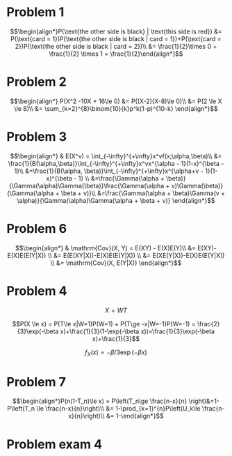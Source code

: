 # Problem 1

$$\begin{align*}P(\text{the other side is black} | \text{this side is red}) &= P(\text{card = 1})P(\text{the other side is black | card = 1})+P(\text{card = 2})P(\text{the other side is black | card = 2})\\
&= \frac{1}{2}\times 0 + \frac{1}{2} \times 1 = \frac{1}{2}\end{align*}$$

# Problem 2

$$\begin{align*}
P(X^2 -10X + 16\le 0) &= P((X-2)(X-8)\le 0)\\
                      &= P(2 \le X \le 8)\\
                      &= \sum_{k=2}^{8}\binom{10}{k}p^k(1-p)^{10-k}
\end{align*}$$

# Problem 3

$$\begin{align*}
    & E(X^v) = \int_{-\infty}^{+\infty}x^vf(x;\alpha,\beta)\\
    &= \frac{1}{B(\alpha,\beta)}\int_{-\infty}^{+\infty}x^vx^{\alpha - 1}(1-x)^{\beta - 1}\\
    &=\frac{1}{B(\alpha, \beta)}\int_{-\infty}^{+\infty}x^{\alpha+v - 1}(1-x)^{\beta - 1} \\
    &=\frac{\Gamma(\alpha + \beta)}{\Gamma(\alpha)\Gamma(\beta)}\frac{\Gamma(\alpha + v)\Gamma(\beta)}{\Gamma(\alpha + \beta + v)}\\
    &=\frac{\Gamma(\alpha + \beta)\Gamma(v + \alpha)}{\Gamma(\alpha)\Gamma(\alpha + \beta + v)}
\end{align*}$$

# Problem 6

$$\begin{align*}
    & \mathrm{Cov}(X, Y) = E(XY) - E(X)E(Y)\\
    &= E(XY)-E(X)E(E(Y|X)) \\
    &= E(E(XY|X))-E(X)E(E(Y|X)) \\
    &= E(XE(Y|X))-E(X)E(E(Y|X)) \\
    &= \mathrm{Cov}(X, E(Y|X))
\end{align*}$$

# Problem 4

$$X = WT$$

$$P(X \le x) = P(T\le x|W=1)P(W=1) + P(T\ge -x|W=-1)P(W=-1) = \frac{2}{3}\exp(-\beta x)+\frac{1}{3}(1-\exp(-\beta x))=\frac{1}{3}\exp(-\beta x)+\frac{1}{3}$$

$$f_X(x)=-\beta/3\exp(-\beta x)$$

# Problem 7

$$\begin{align*}P(n(1-T_n)\le x) = P\left(T_n\ge \frac{n-x}{n} \right)&=1-P\left(T_n \le \frac{n-x}{n}\right)\\
&= 1-\prod_{k=1}^{n}P\left(U_k\le \frac{n-x}{n}\right)\\
&= 1-\end{align*}$$

# Problem exam 4

$$$$